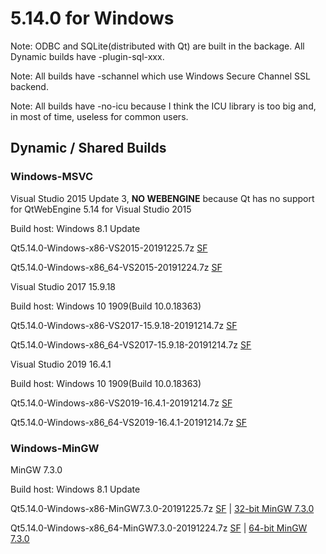 # 5.14.0 for Windows

Note: ODBC and SQLite(distributed with Qt) are built in the backage. All Dynamic builds have -plugin-sql-xxx.

Note: All builds have -schannel which use Windows Secure Channel SSL backend.

Note: All builds have -no-icu because I think the ICU library is too big and, in most of time, useless for common users.

## Dynamic / Shared Builds

### Windows-MSVC

Visual Studio 2015 Update 3, __NO WEBENGINE__ because Qt has no support for QtWebEngine 5.14 for Visual Studio 2015

Build host: Windows 8.1 Update

Qt5.14.0-Windows-x86-VS2015-20191225.7z [SF](https://sourceforge.net/projects/fsu0413-qtbuilds/files/Qt5.14/Windows-x86/Qt5.14.0-Windows-x86-VS2015-20191225.7z)

Qt5.14.0-Windows-x86_64-VS2015-20191224.7z [SF](https://sourceforge.net/projects/fsu0413-qtbuilds/files/Qt5.14/Windows-x86_64/Qt5.14.0-Windows-x86_64-VS2015-20191224.7z)

Visual Studio 2017 15.9.18

Build host: Windows 10 1909(Build 10.0.18363)

Qt5.14.0-Windows-x86-VS2017-15.9.18-20191214.7z [SF](https://sourceforge.net/projects/fsu0413-qtbuilds/files/Qt5.14/Windows-x86/Qt5.14.0-Windows-x86-VS2017-15.9.18-20191214.7z)

Qt5.14.0-Windows-x86_64-VS2017-15.9.18-20191214.7z [SF](https://sourceforge.net/projects/fsu0413-qtbuilds/files/Qt5.14/Windows-x86_64/Qt5.14.0-Windows-x86_64-VS2017-15.9.18-20191214.7z)

Visual Studio 2019 16.4.1

Build host: Windows 10 1909(Build 10.0.18363)

Qt5.14.0-Windows-x86-VS2019-16.4.1-20191214.7z [SF](https://sourceforge.net/projects/fsu0413-qtbuilds/files/Qt5.14/Windows-x86/Qt5.14.0-Windows-x86-VS2019-16.4.1-20191214.7z)

Qt5.14.0-Windows-x86_64-VS2019-16.4.1-20191214.7z [SF](https://sourceforge.net/projects/fsu0413-qtbuilds/files/Qt5.14/Windows-x86_64/Qt5.14.0-Windows-x86_64-VS2019-16.4.1-20191214.7z)

### Windows-MinGW

MinGW 7.3.0

Build host: Windows 8.1 Update

Qt5.14.0-Windows-x86-MinGW7.3.0-20191225.7z [SF](https://sourceforge.net/projects/fsu0413-qtbuilds/files/Qt5.14/Windows-x86/Qt5.14.0-Windows-x86-MinGW7.3.0-20191225.7z) | [32-bit MinGW 7.3.0](https://sourceforge.net/projects/mingw-w64/files/Toolchains%20targetting%20Win32/Personal%20Builds/mingw-builds/7.3.0/threads-posix/dwarf/i686-7.3.0-release-posix-dwarf-rt_v5-rev0.7z)

Qt5.14.0-Windows-x86_64-MinGW7.3.0-20191224.7z [SF](https://sourceforge.net/projects/fsu0413-qtbuilds/files/Qt5.14/Windows-x86_64/Qt5.14.0-Windows-x86_64-MinGW7.3.0-20191224.7z) | [64-bit MinGW 7.3.0](https://sourceforge.net/projects/mingw-w64/files/Toolchains%20targetting%20Win64/Personal%20Builds/mingw-builds/7.3.0/threads-posix/seh/x86_64-7.3.0-release-posix-seh-rt_v5-rev0.7z)
